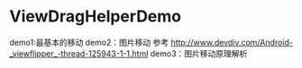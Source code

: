 # ViewDragHelperDemo
demo1:最基本的移动 demo2：图片移动 参考 http://www.devdiv.com/Android-_viewflipper_-thread-125943-1-1.html demo3：图片移动原理解析
